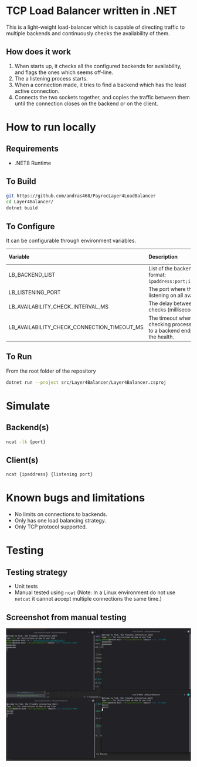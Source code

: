 # TCP Load Balancer written in .NET

This is a light-weight load-balancer which is capable of directing traffic to multiple backends and continuously checks the availability of them.

## How does it work

1. When starts up, it checks all the configured backends for availability, and flags the ones which seems off-line.
1. The a listening process starts.
1. When a connection made, it tries to find a backend which has the least active connection.
1. Connects the two sockets together, and copies the traffic between them until the connection closes on the backend or on the client.

# How to run locally
## Requirements

* .NET8 Runtime

## To Build

```bash
git https://github.com/andras468/PayrocLayer4LoadBalancer
cd Layer4Balancer/
dotnet build
```

## To Configure

It can be configurable through environment variables.

| Variable                                    | Description                                                                                                         | Default value |
|:--------------------------------------------|:--------------------------------------------------------------------------------------------------------------------|:--------------|
| LB_BACKEND_LIST                             | List of the backend servers in the format: `ipaddress:port;ipaddress:port;...`                                      | None          |
| LB_LISTENING_PORT                           | The port where the load balancer listening on all available interfaces.                                             | 7000          |
| LB_AVAILABILITY_CHECK_INTERVAL_MS           | The delay between availability checks (milliseconds).                                                               | 5000          |
| LB_AVAILABILITY_CHECK_CONNECTION_TIMEOUT_MS | The timeout when the availability checking process trying to connect to a backend endpoint to determine the health. | 1000          |

## To Run

From the root folder of the repository
```bash
dotnet run --project src/Layer4Balancer/Layer4Balancer.csproj
```

# Simulate

## Backend(s)

```bash
ncat -lk {port}
```

## Client(s)

```bash
ncat {ipaddress} {listening port}
```

# Known bugs and limitations

* No limits on connections to backends.
* Only has one load balancing strategy.
* Only TCP protocol supported.

# Testing

## Testing strategy
* Unit tests
* Manual tested using `ncat` (Note: In a Linux environment do not use `netcat` it cannot accept multiple connections the same time.)

## Screenshot from manual testing

![Layer4LoadBalancerTesting.png](Layer4LoadBalancerTesting.png)